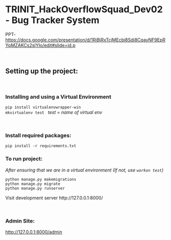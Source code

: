 # TRINIT_HackOverflowSquad_Dev02 - Bug Tracker System
PPT- https://docs.google.com/presentation/d/1RiBjRxTcjMEcbi8Sdi8CqayNF9EpRYpMZAKCs2sIYlo/edit#slide=id.p

<br>
<h2>Setting up the project:</h2>
<br>
<h3>Installing and using a Virtual Environment</h3>

`pip install virtualenvwrapper-win`<br>
`mkvirtualenv test` &nbsp; _test = name of virtual env_

<br>

<h3>Install required packages:</h3>

`pip install -r requirements.txt`<br>

<h3>To run project:</h3>

_After ensuring that we are in a virtual environment (If not, use `workon test`)_

`python manage.py makemigrations` <br>
`python manage.py migrate` <br>
`python manage.py runserver`<br>
<p>Visit development server http://127.0.0.1:8000/ </p>
<br>

<h3>Admin Site:</h3>

http://127.0.0.1:8000/admin

<br>